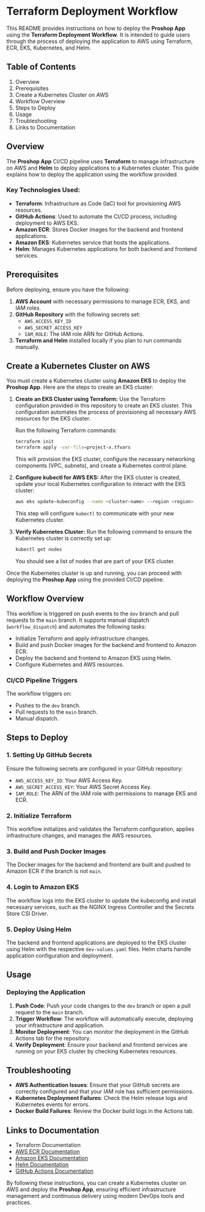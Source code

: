 # Terraform Deployment Workflow

This README provides instructions on how to deploy the **Proshop App** using the **Terraform Deployment Workflow**. It is intended to guide users through the process of deploying the application to AWS using Terraform, ECR, EKS, Kubernetes, and Helm.

## Table of Contents

1. Overview
2. Prerequisites
3. Create a Kubernetes Cluster on AWS
4. Workflow Overview
5. Steps to Deploy
6. Usage
7. Troubleshooting
8. Links to Documentation

## Overview

The **Proshop App** CI/CD pipeline uses **Terraform** to manage infrastructure on AWS and **Helm** to deploy applications to a Kubernetes cluster. This guide explains how to deploy the application using the workflow provided.

### Key Technologies Used:

- **Terraform**: Infrastructure as Code (IaC) tool for provisioning AWS resources.
- **GitHub Actions**: Used to automate the CI/CD process, including deployment to AWS EKS.
- **Amazon ECR**: Stores Docker images for the backend and frontend applications.
- **Amazon EKS**: Kubernetes service that hosts the applications.
- **Helm**: Manages Kubernetes applications for both backend and frontend services.

## Prerequisites

Before deploying, ensure you have the following:

1. **AWS Account** with necessary permissions to manage ECR, EKS, and IAM roles.
2. **GitHub Repository** with the following secrets set:
    - `AWS_ACCESS_KEY_ID`
    - `AWS_SECRET_ACCESS_KEY`
    - `IAM_ROLE`: The IAM role ARN for GitHub Actions.
3. **Terraform and Helm** installed locally if you plan to run commands manually.

## Create a Kubernetes Cluster on AWS

You must create a Kubernetes cluster using **Amazon EKS** to deploy the **Proshop App**. Here are the steps to create an EKS cluster:

1. **Create an EKS Cluster using Terraform:**
Use the Terraform configuration provided in this repository to create an EKS cluster. This configuration automates the process of provisioning all necessary AWS resources for the EKS cluster.
    
    Run the following Terraform commands:
    
    ```bash
    terraform init
    terraform apply -var-file=project-x.tfvars
    
    ```
    
    This will provision the EKS cluster, configure the necessary networking components (VPC, subnets), and create a Kubernetes control plane.
    
2. **Configure kubectl for AWS EKS:**
After the EKS cluster is created, update your local Kubernetes configuration to interact with the EKS cluster:
    
    ```bash
    aws eks update-kubeconfig --name <cluster-name> --region <region>
    
    ```
    
    This step will configure `kubectl` to communicate with your new Kubernetes cluster.
    
3. **Verify Kubernetes Cluster:**
Run the following command to ensure the Kubernetes cluster is correctly set up:
    
    ```bash
    kubectl get nodes
    
    ```
    
    You should see a list of nodes that are part of your EKS cluster.
    

Once the Kubernetes cluster is up and running, you can proceed with deploying the **Proshop App** using the provided CI/CD pipeline.

## Workflow Overview

This workflow is triggered on push events to the `dev` branch and pull requests to the `main` branch. It supports manual dispatch (`workflow_dispatch`) and automates the following tasks:

- Initialize Terraform and apply infrastructure changes.
- Build and push Docker images for the backend and frontend to Amazon ECR.
- Deploy the backend and frontend to Amazon EKS using Helm.
- Configure Kubernetes and AWS resources.

### CI/CD Pipeline Triggers

The workflow triggers on:

- Pushes to the `dev` branch.
- Pull requests to the `main` branch.
- Manual dispatch.

## Steps to Deploy

### 1. **Setting Up GitHub Secrets**

Ensure the following secrets are configured in your GitHub repository:

- `AWS_ACCESS_KEY_ID`: Your AWS Access Key.
- `AWS_SECRET_ACCESS_KEY`: Your AWS Secret Access Key.
- `IAM_ROLE`: The ARN of the IAM role with permissions to manage EKS and ECR.

### 2. **Initialize Terraform**

This workflow initializes and validates the Terraform configuration, applies infrastructure changes, and manages the AWS resources.

### 3. **Build and Push Docker Images**

The Docker images for the backend and frontend are built and pushed to Amazon ECR if the branch is not `main`.

### 4. **Login to Amazon EKS**

The workflow logs into the EKS cluster to update the kubeconfig and install necessary services, such as the NGINX Ingress Controller and the Secrets Store CSI Driver.

### 5. **Deploy Using Helm**

The backend and frontend applications are deployed to the EKS cluster using Helm with the respective `dev-values.yaml` files. Helm charts handle application configuration and deployment.

## Usage

### Deploying the Application

1. **Push Code**: Push your code changes to the `dev` branch or open a pull request to the `main` branch.
2. **Trigger Workflow**: The workflow will automatically execute, deploying your infrastructure and application.
3. **Monitor Deployment**: You can monitor the deployment in the GitHub Actions tab for the repository.
4. **Verify Deployment**: Ensure your backend and frontend services are running on your EKS cluster by checking Kubernetes resources.

## Troubleshooting

- **AWS Authentication Issues**: Ensure that your GitHub secrets are correctly configured and that your IAM role has sufficient permissions.
- **Kubernetes Deployment Failures**: Check the Helm release logs and Kubernetes events for errors.
- **Docker Build Failures**: Review the Docker build logs in the Actions tab.

## Links to Documentation

- Terraform Documentation
- [AWS ECR Documentation](https://docs.aws.amazon.com/ecr)
- [Amazon EKS Documentation](https://docs.aws.amazon.com/eks)
- [Helm Documentation](https://helm.sh/docs)
- [GitHub Actions Documentation](https://docs.github.com/en/actions)

By following these instructions, you can create a Kubernetes cluster on AWS and deploy the **Proshop App**, ensuring efficient infrastructure management and continuous delivery using modern DevOps tools and practices.
